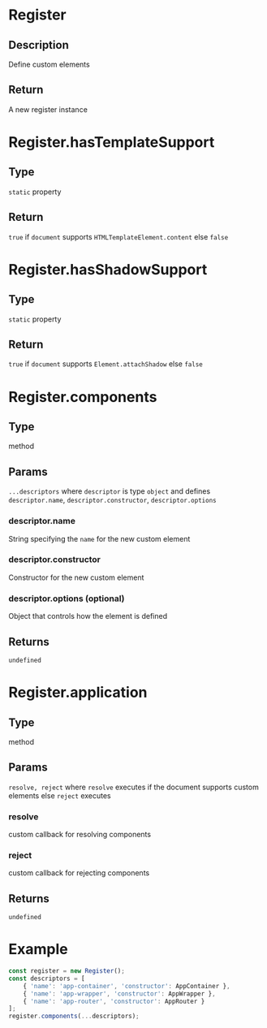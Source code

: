 # Register
## Description
Define custom elements
## Return
A new register instance

# Register.hasTemplateSupport
## Type
`static` property
## Return
`true` if `document` supports `HTMLTemplateElement.content` else `false`

# Register.hasShadowSupport
## Type
`static` property
## Return
`true` if `document` supports `Element.attachShadow` else `false` 

# Register.components
## Type
method
## Params
`...descriptors` where `descriptor` is type `object` and defines `descriptor.name`, `descriptor.constructor`, `descriptor.options`
### descriptor.name
String specifying the `name` for the new custom element
### descriptor.constructor
Constructor for the new custom element
### descriptor.options (optional)
Object that controls how the element is defined
## Returns
`undefined`

# Register.application

## Type 
method

## Params
`resolve, reject` where `resolve` executes if the document supports custom elements else `reject` executes

### resolve
custom callback for resolving components
### reject
custom callback for rejecting components

## Returns
`undefined`

# Example

```javascript
const register = new Register();
const descriptors = [
    { 'name': 'app-container', 'constructor': AppContainer },
    { 'name': 'app-wrapper', 'constructor': AppWrapper },
    { 'name': 'app-router', 'constructor': AppRouter }
];
register.components(...descriptors);
```
